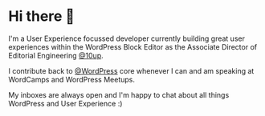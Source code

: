 # Hi there :wave:

I'm a User Experience focussed developer currently building great user experiences within the WordPress Block Editor as the Associate Director of Editorial Engineering [@10up](https://github.com/10up). 

I contribute back to [@WordPress](https://github.com/WordPress) core whenever I can and am speaking at WordCamps and WordPress Meetups. 

My inboxes are always open and I'm happy to chat about all things WordPress and User Experience :) 
